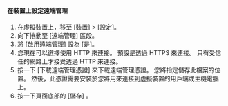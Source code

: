 
#### <a name="to-configure-remote-management-on-the-device"></a>在裝置上設定遠端管理
1. 在虛擬裝置上，移至 [裝置] > [設定]。
2. 向下捲動至 [遠端管理]  區段。
3. 將 [啟用遠端管理] 設為 [是]。
4. 您現在可以選擇使用 HTTP 來連接。 預設是透過 HTTPS 來連接。 只有受信任的網路上才接受透過 HTTP 來連接。
5. 按一下 [下載遠端管理憑證]  來下載遠端管理憑證。 您將指定儲存此檔案的位置。 然後，此憑證需要安裝於您將用來連接到虛擬裝置的用戶端或主機電腦上。
6. 按一下頁面底部的 [儲存]  。



<!--HONumber=Jan17_HO1-->


